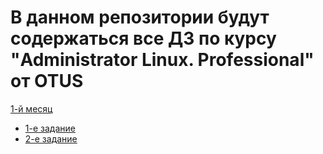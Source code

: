 # В данном репозитории будут содержаться все ДЗ по курсу "Administrator Linux. Professional" от OTUS  

[1-й месяц](https://github.com/rybalka1/OTUS-homework/tree/master/1-month)

- [1-е задание](<https://github.com/rybalka1/OTUS-homework/tree/master/1-month/1-lesson>)
- [2-е задание](<https://github.com/rybalka1/OTUS-homework/tree/master/1-month/2-lesson>)
